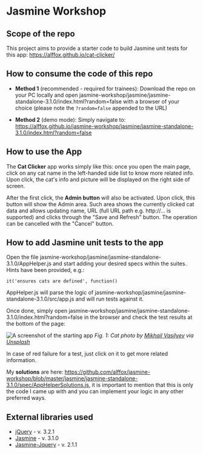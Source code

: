 # Jasmine Workshop

## Scope of the repo
This project aims to provide a starter code to build Jasmine unit tests for this app: https://alffox.github.io/cat-clicker/

## How to consume the code of this repo

- **Method 1** (recommended - required for trainees):
Download the repo on your PC locally and open jasmine-workshop/jasmine/jasmine-standalone-3.1.0/index.html?random=false with a browser of your choice (please note the ```?random=false``` appended to the URL)

- **Method 2** (demo mode):
Simply navigate to: https://alffox.github.io/jasmine-workshop/jasmine/jasmine-standalone-3.1.0/index.html?random=false

## How to use the App

The **Cat Clicker** app works simply like this: once you open the main page, click on any cat name in the left-handed side list to know more related info. Upon click, the cat's info and picture will be displayed on the right side of screen.

After the first click, the **Admin button** will also be activated. Upon click, this button will show the Admin area. Such area shows the currently clicked cat data and allows updating name, URL (full URL path e.g. http://... is supported) and clicks through the "Save and Refresh" button. The operation can be cancelled with the "Cancel" button.

## How to add Jasmine unit tests to the app

Open the file jasmine-workshop/jasmine/jasmine-standalone-3.1.0/AppHelper.js and start adding your desired specs within the suites. Hints have been provided, e.g.:

```it('ensures cats are defined', function()```

AppHelper.js will parse the logic of jasmine-workshop/jasmine/jasmine-standalone-3.1.0/src/app.js and will run tests against it.

Once done, simply open jasmine-workshop/jasmine/jasmine-standalone-3.1.0/index.html?random=false in the browser and check the test results at the bottom of the page:

![A screenshot of the starting app](https://github.com/alffox/jasmine-workshop/blob/master/jasmine/jasmine-standalone-3.1.0/images/preview.png)
*Fig. 1: Cat photo by [Mikhail Vasilyev](https://unsplash.com/@miklevasilyev) via [Unsplash](https://unsplash.com/)*

In case of red failure for a test, just click on it to get more related information.

My **solutions** are here: https://github.com/alffox/jasmine-workshop/blob/master/jasmine/jasmine-standalone-3.1.0/spec/AppHelperSolutions.js, it is important to mention that this is only the code I came up with and you can implement your logic in any other preferred ways.

## External libraries used
- [jQuery](https://jquery.com/) - v. 3.2.1
- [Jasmine](https://jasmine.github.io/) - v. 3.1.0
- [Jasmine-Jquery](https://github.com/velesin/jasmine-jquery) - v. 2.1.1